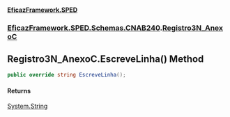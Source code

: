 #### [EficazFramework.SPED](EficazFrameworkSPED.md 'EficazFramework SPED')
### [EficazFramework.SPED.Schemas.CNAB240](EficazFramework.SPED.Schemas.CNAB240.md 'EficazFramework.SPED.Schemas.CNAB240').[Registro3N_AnexoC](EficazFramework.SPED.Schemas.CNAB240/Registro3N_AnexoC.md 'EficazFramework.SPED.Schemas.CNAB240.Registro3N_AnexoC')

## Registro3N_AnexoC.EscreveLinha() Method

```csharp
public override string EscreveLinha();
```

#### Returns
[System.String](https://docs.microsoft.com/en-us/dotnet/api/System.String 'System.String')